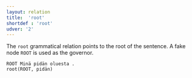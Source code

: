 ```yaml
---
layout: relation
title:  'root'
shortdef : 'root'
udver: '2'
---
```


The `root` grammatical relation points to the root of the sentence. A
fake node `ROOT` is used as the governor.

~~~ sdparse
ROOT Minä pidän oluesta .
root(ROOT, pidän)
~~~

<!-- Interlanguage links updated Po lis 14 15:35:44 CET 2022 -->
